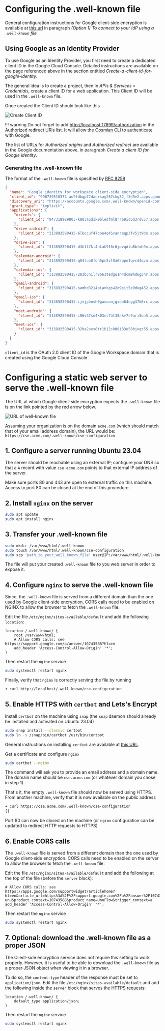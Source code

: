 # Configuring the .well-known file

General configuration instructions for Google client-side encryption is available at [this url](https://support.google.com/a/answer/10743588) in paragraph _(Option 1) To connect to your IdP using a `.well-known` file_

## Using Google as an Identity Provider

To use Google as an Identity Provider, you first need to create a dedicated client ID in the Google Cloud Console. Detailed instructions are available on the page referenced above in the section entitled _Create-a-client-id-for-google-identity_.

The general idea is to create a project, then in _APIs & Services > Credentials_, create a client ID for a web application.
This Client ID will be used in the `.well-known` file.

Once created the Client ID should look like this

![Create Client ID](./images/oauth-client-id-created-in-the-console.png)

!!! warning
    Do not forget to add <http://localhost:17899/authorization> in the Authorized redirect URIs list.
    It will allow the [Cosmian CLI](../../cosmian_cli/index.md) to authenticate with Google.

The list of URLs for _Authorized origins_ and _Authorized redirect_ are available in the Google documentation above, in paragraph _Create a client ID for Google identity_.

### Generating the .well-known file

The format of the `.well-known` file is specified by [RFC 8259](https://tools.ietf.org/html/rfc8259)

```json
{
  "name": "Google identity for workspace client-side encryption",
  "client_id": "996739510374-au9fdbgp72dacrsag267ckg32jf3d3e2.apps.googleusercontent.com",
  "discovery_uri": "https://accounts.google.com/.well-known/openid-configuration",
  "grant_type": "implicit",
  "applications": {
    "drivefs": {
      "client_id": "947318989803-k88lapdik9bledfml8rr69ic6d3rdv57.apps.googleusercontent.com"
    },
    "drive-android": {
      "client_id": "313892590415-6lbccuf47cou4q45vanraqp3fv5jt9do.apps.googleusercontent.com"
    },
    "drive-ios": {
      "client_id": "313892590415-d3h1l7kl4htab916r6jevqdtu8bfmh9m.apps.googleusercontent.com"
    },
    "calendar-android": {
      "client_id": "313892590415-q84luo8fon5pn5vl8a6rppo1qvcd3qvn.apps.googleusercontent.com"
    },
    "calendar-ios": {
      "client_id": "313892590415-283b3nilr8561tedgu1n4dcm9hd6g3hr.apps.googleusercontent.com"
    },
    "gmail-android": {
      "client_id": "313892590415-samhd32i4piankgs42o9sit5e9dug452.apps.googleusercontent.com"
    },
    "gmail-ios": {
      "client_id": "313892590415-ijvjpbnsh0gauuunjgsdn64ngg37k6rc.apps.googleusercontent.com"
    },
    "meet-android": {
      "client_id": "313892590415-i06v47su4k03ns7ot38akv7s9ari5oa5.apps.googleusercontent.com"
    },
    "meet-ios": {
      "client_id": "313892590415-32ha2bvs0tr1b12s089i33o58hjvqt55.apps.googleusercontent.com"
    }
  }
}
```

`client_id` is the OAuth 2.0 client ID of the Google Workspace domain that is created using the Google Cloud Console


# Configuring a static web server to serve the .well-known file

The URL at which Google client-side encryption expects the `.well-known` file is on the link pointed by the red arrow below.

![URL of well-known file](./images/url-of-well-known-file.png)

Assuming your organization is on the domain `acme.com` (which should match that of your email address domain), the URL would be: `https://cse.acme.com/.well-known/cse-configuration`

## 1. Configure a server running Ubuntu 23.04

The server should be reachable using an external IP; configure your DNS so that a `A` record with value `cse.acme.com` points to that external IP address of the server.

Make sure ports 80 and 443 are open to external traffic on this machine. Access to port 80 can be closed at the end of this procedure.

## 2. Install `nginx` on the server

```sh
sudo apt update
sudo apt install nginx
```

## 3. Transfer your .well-known file

```sh
sudo mkdir /var/www/html/.well-known
sudo touch /var/www/html/.well-known/cse-configuration
sudo scp 'path_to_your_well_known_file' user@IP:/var/www/html/.well-known/cse-configuration"
```

The file will put your created `.well-known` file to you web server in order to expose it.

## 4. Configure `nginx` to serve the .well-known file

Since, the `.well-known` file is served from a different domain than the one used by Google client-side encryption,
CORS calls need to be enabled on NGINX to allow the browser to fetch the `.well-known` file.

Edit the file `/etc/nginx/sites-available/default` and add the following `location`:

```nginx
location /.well-known/ {
    root /var/www/html;
    # Allow CORS calls: see https://support.google.com/a/answer/10743588?hl=en
    add_header 'Access-Control-Allow-Origin' '*';
}
```

Then restart the `nginx` service

```sh
sudo systemctl restart nginx
```

Finally, verify that `nginx` is correctly serving the file by running

```sh
➜ curl http://localhost/.well-known/cse-configuration
```

## 5. Enable HTTPS with `certbot` and Lets's Encrypt

Install `certbot` on the machine using `snap` (the `snap` daemon should already be installed and activated on Ubuntu 23.04)

```sh
sudo snap install --classic certbot
sudo ln -s /snap/bin/certbot /usr/bin/certbot
```

General instructions on installing `certbot` are available at [this URL](https://certbot.eff.org/lets-encrypt/ubuntufocal-nginx).

Get a certificate and configure `nginx`

```sh
sudo certbot --nginx
```

The command will ask you to provide an email address and a domain name. The domain name should be `cse.acme.com` (or whatever domain you chose in step 1).

That's it, the empty `.well-known` file should now be served using HTTPS. From another machine, verify that it is now available on the public address

```sh
➜ curl https://cse.acme.com/.well-known/cse-configuration
{}

```

Port 80 can now be closed on the machine (or `nginx` configuration can be updated to redirect HTTP requests to HTTPS)

## 6. Enable CORS calls

The `.well-known` file is served from a different domain than the one used by Google client-side encryption. CORS calls need to be enabled on the server to allow the browser to fetch the `.well-known` file.

Edit the file `/etc/nginx/sites-available/default` and add the following at the top of the file (before the `server` block):

```nginx
# Allow CORS calls: see https://apps.google.com/supportwidget/articlehome?hl=en&article_url=https%3A%2F%2Fsupport.google.com%2Fa%2Fanswer%2F10743588%3Fhl%3Den&assistant_id=generic-unu&product_context=10743588&product_name=UnuFlow&trigger_context=a
add_header 'Access-Control-Allow-Origin' '*';
```

Then restart the `nginx` service

```sh
sudo systemctl restart nginx
```

## 7. Optional: download the .well-known file as a proper JSON

The Client-side encryption service does not require this setting to work properly. However, it is useful to be able to download the `.well-known` file as a proper JSON object when viewing it in a browser.

To do so, the `content-type` header of the response must be set to `application/json`. Edit the file `/etc/nginx/sites-available/default` and add the following inside the `server` block that serves the HTTPS requests:

```nginx
location /.well-known/ {
    default_type application/json;
}
```

Then restart the `nginx` service

```sh
sudo systemctl restart nginx
```
